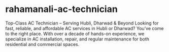 # rahamanali-ac-technician
Top-Class AC Technician – Serving Hubli, Dharwad &amp; Beyond  Looking for fast, reliable, and affordable AC services in Hubli or Dharwad? You’ve come to the right place.  With over a decade of hands-on experience, we specialize in AC installation, repair, and regular maintenance for both residential and commercial spaces. 
